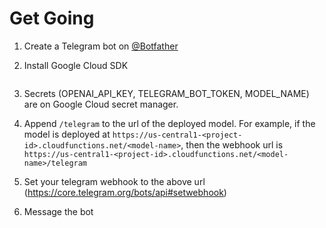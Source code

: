 # Get Going
1. Create a Telegram bot on [@Botfather](https://telegram.me/BotFather)
2. Install Google Cloud SDK
   ```
3. Secrets (OPENAI_API_KEY, TELEGRAM_BOT_TOKEN, MODEL_NAME) are on Google Cloud secret manager.
  
4. Append `/telegram` to the url of the deployed model. For example, if the model is deployed at `https://us-central1-<project-id>.cloudfunctions.net/<model-name>`, then the webhook url is `https://us-central1-<project-id>.cloudfunctions.net/<model-name>/telegram`
5. Set your telegram webhook to the above url (https://core.telegram.org/bots/api#setwebhook)
6. Message the bot